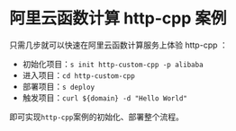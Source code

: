 # 阿里云函数计算 http-cpp 案例

只需几步就可以快速在阿里云函数计算服务上体验 http-cpp ：

- 初始化项目：`s init http-custom-cpp -p alibaba`
- 进入项目：`cd http-custom-cpp`
- 部署项目：`s deploy`
- 触发项目：`curl ${domain} -d "Hello World"`

即可实现`http-cpp`案例的初始化、部署整个流程。